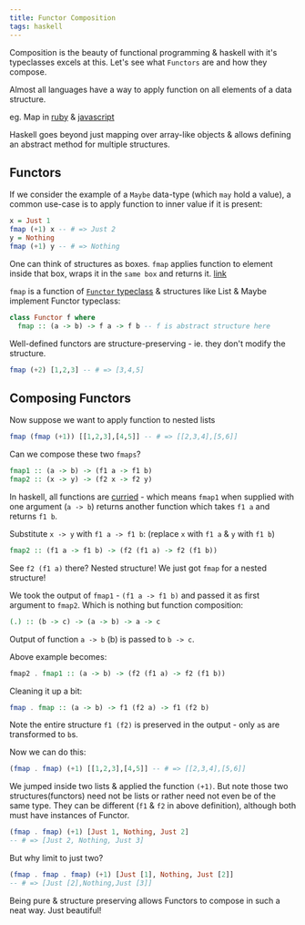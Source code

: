 ```yaml
---
title: Functor Composition
tags: haskell
---
```


Composition is the beauty of functional programming & haskell with it's typeclasses excels at this.
Let's see what `Functors` are and how they compose.

<!--more-->

Almost all languages have a way to apply function on all elements of a data structure.

eg. Map in [ruby](https://ruby-doc.org/core-2.6.4/Array.html#method-i-map) &
[javascript](https://developer.mozilla.org/en-US/docs/Web/JavaScript/Reference/Global_Objects/Array/map)

Haskell goes beyond just mapping over array-like objects & allows defining an abstract
method for multiple structures.

## Functors

If we consider the example of a `Maybe` data-type (which `may` hold a value), a common
use-case is to apply function to inner value if it is present:

```haskell
x = Just 1
fmap (+1) x -- # => Just 2
y = Nothing
fmap (+1) y -- # => Nothing
```

One can think of structures as boxes. `fmap` applies function to element inside that box, wraps it in the `same box` and returns it. [link](http://adit.io/posts/2013-04-17-functors,_applicatives,_and_monads_in_pictures.html)

`fmap` is a function of [`Functor` typeclass](https://wiki.haskell.org/Functor) & structures like List & Maybe implement Functor typeclass:

```haskell
class Functor f where
  fmap :: (a -> b) -> f a -> f b -- f is abstract structure here
```

Well-defined functors are structure-preserving - ie. they don't modify the structure.

```haskell
fmap (+2) [1,2,3] -- # => [3,4,5]
```

## Composing Functors

Now suppose we want to apply function to nested lists

```haskell
fmap (fmap (+1)) [[1,2,3],[4,5]] -- # => [[2,3,4],[5,6]]
```

Can we compose these two `fmaps`?

```haskell
fmap1 :: (a -> b) -> (f1 a -> f1 b)
fmap2 :: (x -> y) -> (f2 x -> f2 y)
```

In haskell, all functions are [curried](https://en.wikipedia.org/wiki/Currying) - which means `fmap1` when supplied with
one argument (`a -> b`) returns another function which takes `f1 a` and returns `f1 b`.

Substitute `x -> y` with `f1 a -> f1 b`: (replace `x` with `f1 a` & `y` with `f1 b`)

```haskell
fmap2 :: (f1 a -> f1 b) -> (f2 (f1 a) -> f2 (f1 b))
```

See `f2 (f1 a)` there? Nested structure! We just got `fmap` for a nested structure!

We took the output of `fmap1` - `(f1 a -> f1 b)` and passed it as first argument to `fmap2`. Which is nothing but function composition:

```haskell
(.) :: (b -> c) -> (a -> b) -> a -> c
```

Output of function `a -> b` (b) is passed to `b -> c`.

Above example becomes:

```haskell
fmap2 . fmap1 :: (a -> b) -> (f2 (f1 a) -> f2 (f1 b))
```

Cleaning it up a bit:

```haskell
fmap . fmap :: (a -> b) -> f1 (f2 a) -> f1 (f2 b)
```

Note the entire structure `f1 (f2)` is preserved in the output - only `a`s are transformed to `b`s.

Now we can do this:

```haskell
(fmap . fmap) (+1) [[1,2,3],[4,5]] -- # => [[2,3,4],[5,6]]
```

We jumped inside two lists & applied the function `(+1)`. But note those two structures(functors) need not be lists or rather need not even be of the same type.
They can be different (`f1` & `f2` in above definition), although both must have instances of Functor.

```haskell
(fmap . fmap) (+1) [Just 1, Nothing, Just 2]
-- # => [Just 2, Nothing, Just 3]
```

But why limit to just two?

```haskell
(fmap . fmap . fmap) (+1) [Just [1], Nothing, Just [2]]
-- # => [Just [2],Nothing,Just [3]]
```

Being pure & structure preserving allows Functors to compose in such a neat way. Just beautiful!
